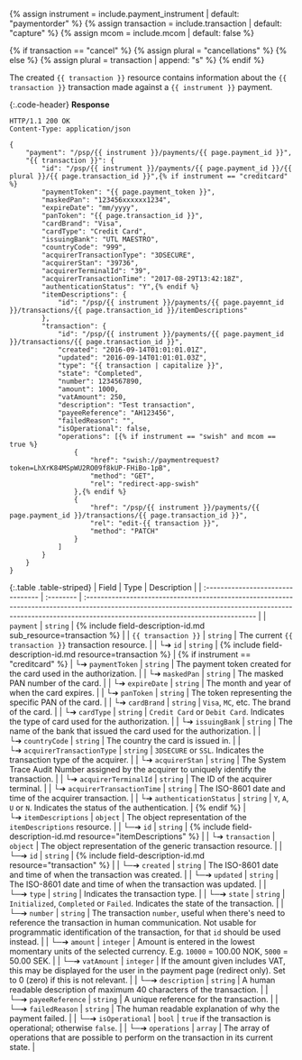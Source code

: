 {% assign instrument = include.payment_instrument | default: "paymentorder" %}
{% assign transaction = include.transaction | default: "capture" %}
{% assign mcom = include.mcom | default: false %}

{% if transaction == "cancel" %}
    {% assign plural = "cancellations" %}
{% else %}
    {% assign plural = transaction | append: "s" %}
{% endif %}

The created `{{ transaction }}` resource contains information about the
`{{ transaction }}` transaction made against a `{{ instrument }}` payment.

{:.code-header}
**Response**

```http
HTTP/1.1 200 OK
Content-Type: application/json

{
    "payment": "/psp/{{ instrument }}/payments/{{ page.payment_id }}",
    "{{ transaction }}": {
        "id": "/psp/{{ instrument }}/payments/{{ page.payment_id }}/{{ plural }}/{{ page.transaction_id }}",{% if instrument == "creditcard" %}
        "paymentToken": "{{ page.payment_token }}",
        "maskedPan": "123456xxxxxx1234",
        "expireDate": "mm/yyyy",
        "panToken": "{{ page.transaction_id }}",
        "cardBrand": "Visa",
        "cardType": "Credit Card",
        "issuingBank": "UTL MAESTRO",
        "countryCode": "999",
        "acquirerTransactionType": "3DSECURE",
        "acquirerStan": "39736",
        "acquirerTerminalId": "39",
        "acquirerTransactionTime": "2017-08-29T13:42:18Z",
        "authenticationStatus": "Y",{% endif %}
        "itemDescriptions": {
            "id": "/psp/{{ instrument }}/payments/{{ page.payemnt_id }}/transactions/{{ page.transaction_id }}/itemDescriptions"
        },
        "transaction": {
            "id": "/psp/{{ instrument }}/payments/{{ page.payment_id }}/transactions/{{ page.transaction_id }}",
            "created": "2016-09-14T01:01:01.01Z",
            "updated": "2016-09-14T01:01:01.03Z",
            "type": "{{ transaction | capitalize }}",
            "state": "Completed",
            "number": 1234567890,
            "amount": 1000,
            "vatAmount": 250,
            "description": "Test transaction",
            "payeeReference": "AH123456",
            "failedReason": "",
            "isOperational": false,
            "operations": [{% if instrument == "swish" and mcom == true %}
                {
                    "href": "swish://paymentrequest?token=LhXrK84MSpWU2RO09f8kUP-FHiBo-1pB",
                    "method": "GET",
                    "rel": "redirect-app-swish"
                },{% endif %}
                {
                    "href": "/psp/{{ instrument }}/payments/{{ page.payment_id }}/transactions/{{ page.transaction_id }}",
                    "rel": "edit-{{ transaction }}",
                    "method": "PATCH"
                }
            ]
        }
    }
}

```

{:.table .table-striped}
| Field                          | Type      | Description                                                                                                                                                                                                  |
| :-------------------------------- | :-------- | :----------------------------------------------------------------------------------------------------------------------------------------------------------------------------------------------------------- |
| `payment`                         | `string`  | {% include field-description-id.md sub_resource=transaction %}                                                                                                                                               |
| `{{ transaction }}`               | `string`  | The current `{{ transaction }}` transaction resource.                                                                                                                                                        |
| └➔&nbsp;`id`                      | `string`  | {% include field-description-id.md resource=transaction %}                                                                                                                                                   | {% if instrument == "creditcard" %}
| └➔&nbsp;`paymentToken`            | `string`  | The payment token created for the card used in the authorization.                                                                                                                                            |
| └➔&nbsp;`maskedPan`               | `string`  | The masked PAN number of the card.                                                                                                                                                                           |
| └➔&nbsp;`expireDate`              | `string`  | The month and year of when the card expires.                                                                                                                                                                 |
| └➔&nbsp;`panToken`                | `string`  | The token representing the specific PAN of the card.                                                                                                                                                         |
| └➔&nbsp;`cardBrand`               | `string`  | `Visa`, `MC`, etc. The brand of the card.                                                                                                                                                                    |
| └➔&nbsp;`cardType`                | `string`  | `Credit Card` or `Debit Card`. Indicates the type of card used for the authorization.                                                                                                                        |
| └➔&nbsp;`issuingBank`             | `string`  | The name of the bank that issued the card used for the authorization.                                                                                                                                        |
| └➔&nbsp;`countryCode`             | `string`  | The country the card is issued in.                                                                                                                                                                           |
| └➔&nbsp;`acquirerTransactionType` | `string`  | `3DSECURE` or `SSL`. Indicates the transaction type of the acquirer.                                                                                                                                         |
| └➔&nbsp;`acquirerStan`            | `string`  | The System Trace Audit Number assigned by the acquirer to uniquely identify the transaction.                                                                                                                 |
| └➔&nbsp;`acquirerTerminalId`      | `string`  | The ID of the acquirer terminal.                                                                                                                                                                             |
| └➔&nbsp;`acquirerTransactionTime` | `string`  | The ISO-8601 date and time of the acquirer transaction.                                                                                                                                                      |
| └➔&nbsp;`authenticationStatus`    | `string`  | `Y`, `A`, `U` or `N`. Indicates the status of the authentication.                                                                                                                                            | {% endif %}
| └➔&nbsp;`itemDescriptions`        | `object`  | The object representation of the `itemDescriptions` resource.                                                                                                                                                |
| └─➔&nbsp;`id`                     | `string`  | {% include field-description-id.md resource="itemDescriptions" %}                                                                                                                                            |
| └➔&nbsp;`transaction`             | `object`  | The object representation of the generic transaction resource.                                                                                                                                               |
| └─➔&nbsp;`id`                     | `string`  | {% include field-description-id.md resource="transaction" %}                                                                                                                                                 |
| └─➔&nbsp;`created`                | `string`  | The ISO-8601 date and time of when the transaction was created.                                                                                                                                              |
| └─➔&nbsp;`updated`                | `string`  | The ISO-8601 date and time of when the transaction was updated.                                                                                                                                              |
| └─➔&nbsp;`type`                   | `string`  | Indicates the transaction type.                                                                                                                                                                              |
| └─➔&nbsp;`state`                  | `string`  | `Initialized`, `Completed` or `Failed`. Indicates the state of the transaction.                                                                                                                              |
| └─➔&nbsp;`number`                 | `string`  | The transaction `number`, useful when there's need to reference the transaction in human communication. Not usable for programmatic identification of the transaction, for that `id` should be used instead. |
| └─➔&nbsp;`amount`                 | `integer` | Amount is entered in the lowest momentary units of the selected currency. E.g. `10000` = 100.00 NOK, `5000` = 50.00 SEK.                                                                                     |
| └─➔&nbsp;`vatAmount`              | `integer` | If the amount given includes VAT, this may be displayed for the user in the payment page (redirect only). Set to 0 (zero) if this is not relevant.                                                           |
| └─➔&nbsp;`description`            | `string`  | A human readable description of maximum 40 characters of the transaction.                                                                                                                                    |
| └─➔&nbsp;`payeeReference`         | `string`  | A unique reference for the transaction.                                                                                                                                                                      |
| └─➔&nbsp;`failedReason`           | `string`  | The human readable explanation of why the payment failed.                                                                                                                                                    |
| └─➔&nbsp;`isOperational`          | `bool`    | `true` if the transaction is operational; otherwise `false`.                                                                                                                                                 |
| └─➔&nbsp;`operations`             | `array`   | The array of operations that are possible to perform on the transaction in its current state.                                                                                                                |
